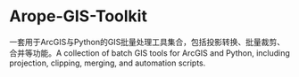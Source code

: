 # Arope-GIS-Toolkit
一套用于ArcGIS与Python的GIS批量处理工具集合，包括投影转换、批量裁剪、合并等功能。A collection of batch GIS tools for ArcGIS and Python, including projection, clipping, merging, and automation scripts.
